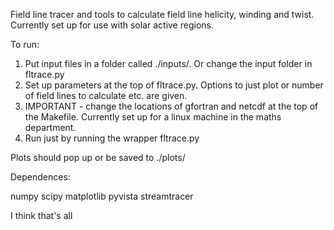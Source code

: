 Field line tracer and tools to calculate field line helicity, winding and twist. Currently set up for use with solar active regions.

To run: 

1. Put input files in a folder called ./inputs/. Or change the input folder in fltrace.py
2. Set up parameters at the top of fltrace.py. Options to just plot or number of field lines to calculate etc. are given.
3. IMPORTANT - change the locations of gfortran and netcdf at the top of the Makefile. Currently set up for a linux machine in the maths department.
4. Run just by running the wrapper fltrace.py

Plots should pop up or be saved to ./plots/

Dependences:

numpy
scipy
matplotlib
pyvista
streamtracer

I think that's all
